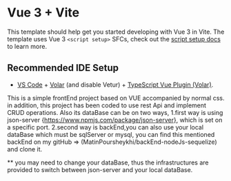 # Vue 3 + Vite

This template should help get you started developing with Vue 3 in Vite. The template uses Vue 3 `<script setup>` SFCs, check out the [script setup docs](https://v3.vuejs.org/api/sfc-script-setup.html#sfc-script-setup) to learn more.

## Recommended IDE Setup

- [VS Code](https://code.visualstudio.com/) + [Volar](https://marketplace.visualstudio.com/items?itemName=Vue.volar) (and disable Vetur) + [TypeScript Vue Plugin (Volar)](https://marketplace.visualstudio.com/items?itemName=Vue.vscode-typescript-vue-plugin).

This is a simple frontEnd project based on VUE accompanied by normal css.
in addition, this project has been coded to use rest Api and implement CRUD operations.  Also its dataBase can be on two ways,
1.first way is using json-server {https://www.npmjs.com/package/json-server}, which is set on a specific port.
2.second way is backEnd,you can also use your local dataBase which must be sqlServer or mysql,
you can find this mentioned backEnd on my gitHub => (MatinPoursheykhi/backEnd-nodeJs-sequelize)
and clone it.

** you may need to change your dataBase, thus the infrastructures are provided to switch between json-server and your local dataBase.
